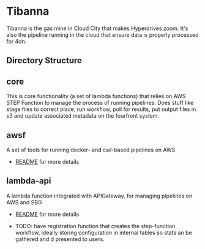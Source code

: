 # Tibanna
Tibanna is the gas mine in Cloud City that makes Hyperdrives zoom.  It's also the pipeline running in the cloud that ensure data is properly processed for 4dn.


## Directory Structure

## core
This is core functionality (a set of lambda functions) that relies on AWS STEP Function to manage the process of running pipelines.  Does stuff like stage files to correct place, run workflow, poll for results, put output files in s3 and update associated metadata on the fourfront system.


## awsf
A set of tools for running docker- and cwl-based pipelines on AWS
* [README](awsf/README.md) for more details

## lambda-api
A lambda function integrated with APIGateway, for managing pipelines on AWS and SBG
* [README](lambda-api/README.md) for more details

* TODO: have registration function that creates the step-function workflow, ideally storing
  configuration in internal tables so stats an be gathered and d presented to users. 
